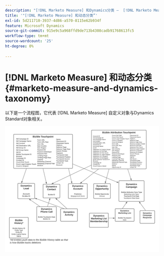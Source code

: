 ```yaml
---
description: "[!DNL Marketo Measure] 和Dynamics分类 —  [!DNL Marketo Measure]"
title: '"[!DNL Marketo Measure] 和动态分类”'
exl-id: 5d211710-3937-4d86-a570-8115e62b934f
feature: Microsoft Dynamics
source-git-commit: 915e9c5a968ffd9de713b4308cadb91768613fc5
workflow-type: tm+mt
source-wordcount: '25'
ht-degree: 0%

---
```


# [!DNL Marketo Measure] 和动态分类 {#marketo-measure-and-dynamics-taxonomy}

以下是一个流程图，它代表 [!DNL Marketo Measure] 自定义对象与Dynamics Standard对象相关。<p>

![](assets/bizible-and-dynamics-taxonomy-1.png)
